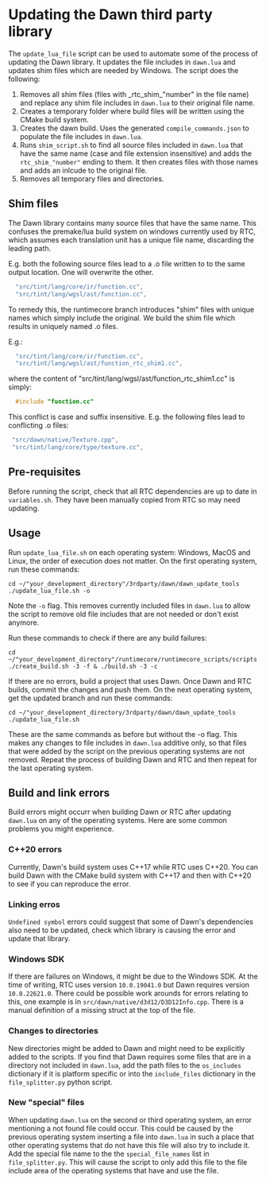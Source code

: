 # Updating the Dawn third party library

The `update_lua_file` script can be used to automate some of the process of updating the Dawn library. It updates the file includes in `dawn.lua` and updates shim files which are needed by Windows. The script does the following:

1) Removes all shim files (files with \_rtc\_shim\_"number" in the file name) and replace any shim file includes in `dawn.lua` to their original file name.
2) Creates a temporary folder where build files will be written using the CMake build system. 
3) Creates the dawn build. Uses the generated `compile_commands.json` to populate the file includes in `dawn.lua`.
4) Runs `shim_script.sh` to find all source files included in `dawn.lua` that have the same name (case and file extension insensitive) and adds the `rtc_shim_"number"` ending to them. It then creates files with those names and adds an inlcude to the original file.
5) Removes all temporary files and directories.

## Shim files
The Dawn library contains many source files that have the same name. This confuses the premake/lua build system on windows currently used by RTC, which assumes each translation unit has a unique file name, discarding the leading path.

E.g. both the following source files lead to a .o file written to
to the same output location. One will overwrite the other.

```lua
  "src/tint/lang/core/ir/function.cc",
  "src/tint/lang/wgsl/ast/function.cc",
```

To remedy this, the runtimecore branch introduces "shim" files with unique names which simply include the original. We build the shim file which results in uniquely named .o files.

E.g.:

```lua
  "src/tint/lang/core/ir/function.cc",
  "src/tint/lang/wgsl/ast/function_rtc_shim1.cc",
```

where the content of "src/tint/lang/wgsl/ast/function_rtc_shim1.cc" is simply:

``` cpp
  #include "function.cc"
```

This conflict is case and suffix insensitive. E.g. the following files lead to conflicting .o files:

```lua
 "src/dawn/native/Texture.cpp",
 "src/tint/lang/core/type/texture.cc",
```

## Pre-requisites 

Before running the script, check that all RTC dependencies are up to date in `variables.sh`. They have been manually copied from RTC so may need updating.

## Usage

Run `update_lua_file.sh` on each operating system: Windows, MacOS and Linux, the order of execution does not matter.
On the first operating system, run these commands:

```
cd ~/"your_development_directory"/3rdparty/dawn/dawn_update_tools
./update_lua_file.sh -o
```

Note the `-o` flag. This removes currently included files in `dawn.lua` to allow the script to remove old file includes that are not needed or don't exist anymore. 

Run these commands to check if there are any build failures:
```
cd ~/"your_development_directory"/runtimecore/runtimecore_scripts/scripts
./create_build.sh -3 -f & ./build.sh -3 -c
```
If there are no errors, build a project that uses Dawn.
Once Dawn and RTC builds, commit the changes and push them. On the next operating system, get the updated branch and run these commands:
```
cd ~/"your_development_directory/3rdparty/dawn/dawn_update_tools
./update_lua_file.sh
```

These are the same commands as before but without the -o flag. This makes any changes to file includes in `dawn.lua` additive only, so that files that were added by the script on the previous operating systems are not removed.
Repeat the process of building Dawn and RTC and then repeat for the last operating system.

## Build and link errors

Build errors might occurr when building Dawn or RTC after updating `dawn.lua` on any of the operating systems. Here are some common problems you might experience.

### C++20 errors
Currently, Dawn's build system uses C++17 while RTC uses C++20. You can build Dawn with the CMake build system with C++17 and then with C++20 to see if you can reproduce the error.

### Linking erros
`Undefined symbol` errors could suggest that some of Dawn's dependencies also need to be updated, check which library is causing the error and update that library.

### Windows SDK 
If there are failures on Windows, it might be due to the Windows SDK. At the time of writing, RTC uses version `10.0.19041.0` but Dawn requires version `10.0.22621.0`. There could be possible work arounds for errors relating to this, one example is in `src/dawn/native/d3d12/D3D12Info.cpp`. There is a manual definition of a missing struct at the top of the file.

### Changes to directories
New directories might be added to Dawn and might need to be explicitly added to the scripts. If you find that Dawn requires some files that are in a directory not included in `dawn.lua`, add the path files to the `os_includes` dictionary if it is platform specific or into the `include_files` dictionary in the `file_splitter.py` python script.

### New "special" files
When updating `dawn.lua` on the second or third operating system, an error mentioning a not found file could occur. This could be caused by the previous operating system inserting a file into `dawn.lua` in such a place that other operating systems that do not have this file will also try to include it. Add the special file name to the the `special_file_names` list in `file_splitter.py`. This will cause the script to only add this file to the file include area of the operating systems that have and use the file.

